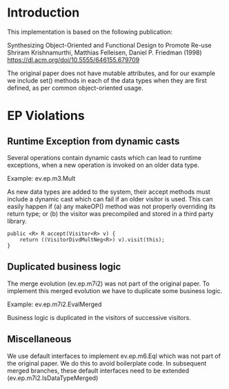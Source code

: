 # Introduction

This implementation is based on the following publication:

Synthesizing Object-Oriented and Functional Design to Promote Re-use
Shriram Krishnamurthi, Matthias Felleisen, Daniel P. Friedman (1998)
https://dl.acm.org/doi/10.5555/646155.679709

The original paper does not have mutable attributes, and
for our example we include set() methods in each of the data types when they 
are first defined, as per common object-oriented usage.

# EP Violations

## Runtime Exception from dynamic casts

Several operations contain dynamic casts which can lead to runtime
exceptions, when a new operation is invoked on an older data type.

Example: ev.ep.m3.Mult

As new data types are added to the system, their accept methods must
include a dynamic cast which can fail if an older visitor is used. This
can easily happen if (a) any makeOP() method was not properly 
overriding its return type; or (b) the visitor was precompiled and stored
in a third party library.

```
public <R> R accept(Visitor<R> v) {
    return ((VisitorDivdMultNeg<R>) v).visit(this);
}
```
## Duplicated business logic 

The merge evolution (ev.ep.m7i2) was not part of the original paper. To 
implement this merged evolution we have to duplicate some business logic.

Example: ev.ep.m7i2.EvalMerged

Business logic is duplicated in the visitors of successive visitors.

## Miscellaneous

We use default interfaces to implement ev.ep.m6.Eql which was not part of the 
original paper. We do this to avoid boilerplate code. In subsequent merged
branches, these default interfaces need to be extended (ev.ep.m7i2.IsDataTypeMerged)
